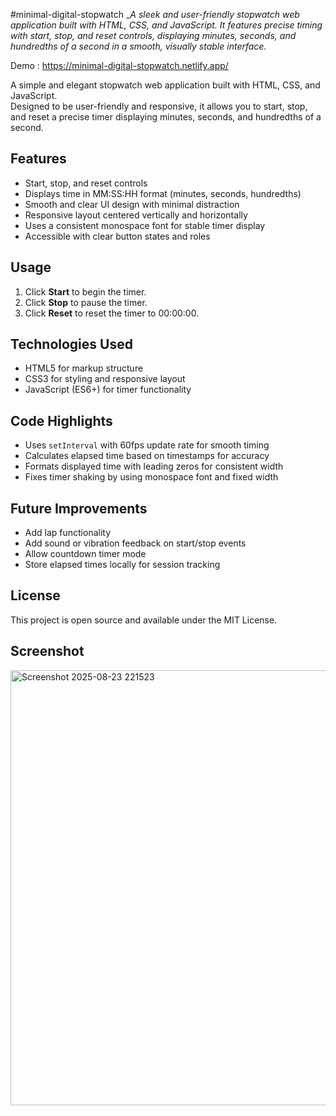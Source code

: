 #minimal-digital-stopwatch
__A sleek and user-friendly stopwatch web application built with HTML, CSS, and JavaScript. It features precise timing with start, stop, and reset controls, displaying minutes, seconds, and hundredths of a second in a smooth, visually stable interface._

Demo : https://minimal-digital-stopwatch.netlify.app/

A simple and elegant stopwatch web application built with HTML, CSS, and JavaScript.  
Designed to be user-friendly and responsive, it allows you to start, stop, and reset a precise timer displaying minutes, seconds, and hundredths of a second.

## Features

- Start, stop, and reset controls  
- Displays time in MM:SS:HH format (minutes, seconds, hundredths)  
- Smooth and clear UI design with minimal distraction  
- Responsive layout centered vertically and horizontally  
- Uses a consistent monospace font for stable timer display  
- Accessible with clear button states and roles  

## Usage

1. Click **Start** to begin the timer.  
2. Click **Stop** to pause the timer.  
3. Click **Reset** to reset the timer to 00:00:00.  

## Technologies Used

- HTML5 for markup structure  
- CSS3 for styling and responsive layout  
- JavaScript (ES6+) for timer functionality  

## Code Highlights

- Uses `setInterval` with 60fps update rate for smooth timing  
- Calculates elapsed time based on timestamps for accuracy  
- Formats displayed time with leading zeros for consistent width  
- Fixes timer shaking by using monospace font and fixed width  

## Future Improvements

- Add lap functionality  
- Add sound or vibration feedback on start/stop events  
- Allow countdown timer mode  
- Store elapsed times locally for session tracking  

## License

This project is open source and available under the MIT License.

## Screenshot
<img width="916" height="696" alt="Screenshot 2025-08-23 221523" src="https://github.com/user-attachments/assets/62d2db5f-e172-443b-a213-b7581740a1d5" />


